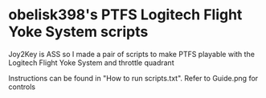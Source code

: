 # obelisk398's PTFS Logitech Flight Yoke System scripts
Joy2Key is ASS so I made a pair of scripts to make PTFS playable with the Logitech Flight Yoke System and throttle quadrant

Instructions can be found in "How to run scripts.txt".
Refer to Guide.png for controls
